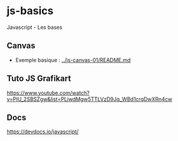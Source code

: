 # js-basics
Javascript - Les bases

## Canvas
- Exemple basique : [../js-canvas-01/README.md](../js-canvas-01/README.md)

## Tuto JS Grafikart
https://www.youtube.com/watch?v=PIU_2SBSZgw&list=PLjwdMgw5TTLVzD9Jq_WBd1crqDwXRn4cw

## Docs
https://devdocs.io/javascript/
